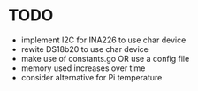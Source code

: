 # TODO

- implement I2C for INA226 to use char device
- rewite DS18b20 to use char device
- make use of constants.go OR use a config file
- memory used increases over time
- consider alternative for Pi temperature
